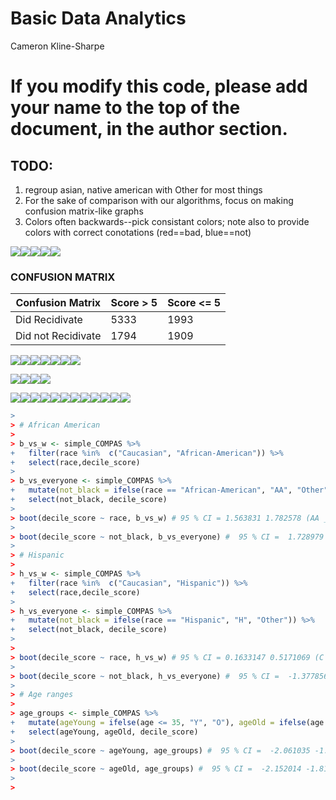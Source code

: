 Basic Data Analytics
================
Cameron Kline-Sharpe

If you modify this code, please add your name to the top of the document, in the author section.
================================================================================================

TODO:
-----

1.  regroup asian, native american with Other for most things
2.  For the sake of comparison with our algorithms, focus on making confusion matrix-like graphs
3.  Colors often backwards--pick consistant colors; note also to provide colors with correct conotations (red==bad, blue==not)

![](basicAnalytics_files/figure-markdown_github/compasError-1.png)![](basicAnalytics_files/figure-markdown_github/compasError-2.png)![](basicAnalytics_files/figure-markdown_github/compasError-3.png)![](basicAnalytics_files/figure-markdown_github/compasError-4.png)![](basicAnalytics_files/figure-markdown_github/compasError-5.png)

### CONFUSION MATRIX

| Confusion Matrix   | Score &gt; 5 | Score &lt;= 5 |
|--------------------|--------------|---------------|
| Did Recidivate     | 5333         | 1993          |
| Did not Recidivate | 1794         | 1909          |

![](basicAnalytics_files/figure-markdown_github/race-1.png)![](basicAnalytics_files/figure-markdown_github/race-2.png)![](basicAnalytics_files/figure-markdown_github/race-3.png)![](basicAnalytics_files/figure-markdown_github/race-4.png)![](basicAnalytics_files/figure-markdown_github/race-5.png)![](basicAnalytics_files/figure-markdown_github/race-6.png)![](basicAnalytics_files/figure-markdown_github/race-7.png)

![](basicAnalytics_files/figure-markdown_github/age-1.png)![](basicAnalytics_files/figure-markdown_github/age-2.png)![](basicAnalytics_files/figure-markdown_github/age-3.png)![](basicAnalytics_files/figure-markdown_github/age-4.png)

![](basicAnalytics_files/figure-markdown_github/Algos-1.png)![](basicAnalytics_files/figure-markdown_github/Algos-2.png)![](basicAnalytics_files/figure-markdown_github/Algos-3.png)![](basicAnalytics_files/figure-markdown_github/Algos-4.png)![](basicAnalytics_files/figure-markdown_github/Algos-5.png)![](basicAnalytics_files/figure-markdown_github/Algos-6.png)![](basicAnalytics_files/figure-markdown_github/Algos-7.png)![](basicAnalytics_files/figure-markdown_github/Algos-8.png)![](basicAnalytics_files/figure-markdown_github/Algos-9.png)![](basicAnalytics_files/figure-markdown_github/Algos-10.png)![](basicAnalytics_files/figure-markdown_github/Algos-11.png)![](basicAnalytics_files/figure-markdown_github/Algos-12.png)

``` r
> 
> # African American 
> 
> b_vs_w <- simple_COMPAS %>%
+   filter(race %in%  c("Caucasian", "African-American")) %>%
+   select(race,decile_score)
> 
> b_vs_everyone <- simple_COMPAS %>%
+   mutate(not_black = ifelse(race == "African-American", "AA", "Other")) %>%
+   select(not_black, decile_score)
> 
> boot(decile_score ~ race, b_vs_w) # 95 % CI = 1.563831 1.782578 (AA _ C)
> 
> boot(decile_score ~ not_black, b_vs_everyone) #  95 % CI =  1.728979 1.933784 (AA - E)
> 
> # Hispanic
> 
> h_vs_w <- simple_COMPAS %>%
+   filter(race %in%  c("Caucasian", "Hispanic")) %>%
+   select(race,decile_score)
> 
> h_vs_everyone <- simple_COMPAS %>%
+   mutate(not_black = ifelse(race == "Hispanic", "H", "Other")) %>%
+   select(not_black, decile_score)
> 
> 
> boot(decile_score ~ race, h_vs_w) # 95 % CI = 0.1633147 0.5171069 (C - H)
> 
> boot(decile_score ~ not_black, h_vs_everyone) #  95 % CI =  -1.377856 -1.036370 (H - E)
> 
> # Age ranges
> 
> age_groups <- simple_COMPAS %>%
+   mutate(ageYoung = ifelse(age <= 35, "Y", "O"), ageOld = ifelse(age >= 55, "O", "Y")) %>%
+   select(ageYoung, ageOld, decile_score)
> 
> boot(decile_score ~ ageYoung, age_groups) #  95 % CI =  -2.061035 -1.854572 (O - Y)
> 
> boot(decile_score ~ ageOld, age_groups) #  95 % CI =  -2.152014 -1.815392 (O - Y)
> 
> 
```
